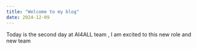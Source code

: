 ```yaml
---
title: "Welcome to my blog"
date: 2024-12-09
---
```


Today is the second day at AI4ALL team , I am excited to this new role and new team
